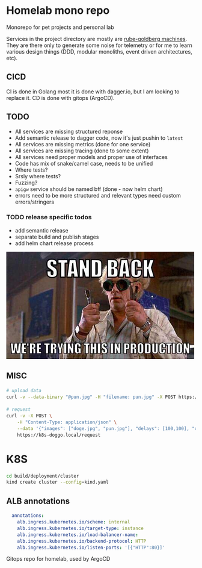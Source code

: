 # Homelab mono repo

Monorepo for pet projects and personal lab

Services in the project directory are mostly are [rube-goldberg machines](https://en.wikipedia.org/wiki/Rube_Goldberg_machine). They are there only to generate some noise for telemetry or for me to learn various design things (DDD, modular monoliths, event driven architectures, etc).

## CICD

CI is done in Golang most it is done with dagger.io, but I am looking to replace it. CD is done with gitops (ArgoCD).

## TODO
- All services are missing structured reponse
- Add semantic release to dagger code, now it's just pushin to `latest`
- All services are missing metrics (done for one service)
- All services are missing tracing (done to some extent)
- All services need proper models and proper use of interfaces
- Code has mix of snake/camel case, needs to be unified
- Where tests? 
- Srsly where tests?
- Fuzzing?
- `apigw` service should be named bff (done - now helm chart)
- errors need to be more structured and relevant types need custom errors/stringers

### TODO release specific todos
- add semantic release
- separate build and publish stages
- add helm chart release process

![prod](.docs/test-in-prod.jpg)

## MISC

```bash
# upload data
curl -v --data-binary "@pun.jpg" -H "filename: pun.jpg" -X POST https://k8s-doggo.local/upload

# request
curl -v -X POST \
    -H "Content-Type: application/json" \
    --data '{"images": ["doge.jpg", "pun.jpg"], "delays": [100,100], "output":"doggo.gif"}' \
    https://k8s-doggo.local/request
```

# K8S

```bash
cd build/deployment/cluster
kind create cluster --config=kind.yaml
```

## ALB annotations
```yaml
  annotations:
    alb.ingress.kubernetes.io/scheme: internal
    alb.ingress.kubernetes.io/target-type: instance
    alb.ingress.kubernetes.io/load-balancer-name: 
    alb.ingress.kubernetes.io/backend-protocol: HTTP
    alb.ingress.kubernetes.io/listen-ports: '[{"HTTP":80}]'
```



Gitops repo for homelab, used by ArgoCD